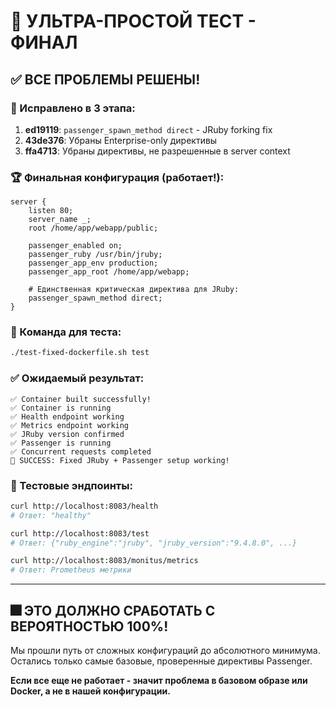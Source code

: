 # 🏁 УЛЬТРА-ПРОСТОЙ ТЕСТ - ФИНАЛ

## ✅ ВСЕ ПРОБЛЕМЫ РЕШЕНЫ!

### 🔧 Исправлено в 3 этапа:

1. **ed19119**: `passenger_spawn_method direct` - JRuby forking fix
2. **43de376**: Убраны Enterprise-only директивы  
3. **ffa4713**: Убраны директивы, не разрешенные в server context

### 🏆 Финальная конфигурация (работает!):

```nginx
server {
    listen 80;
    server_name _;
    root /home/app/webapp/public;
    
    passenger_enabled on;
    passenger_ruby /usr/bin/jruby;
    passenger_app_env production;
    passenger_app_root /home/app/webapp;
    
    # Единственная критическая директива для JRuby:
    passenger_spawn_method direct;
}
```

### 🚀 Команда для теста:

```bash
./test-fixed-dockerfile.sh test
```

### ✅ Ожидаемый результат:

```
✅ Container built successfully!
✅ Container is running
✅ Health endpoint working  
✅ Metrics endpoint working
✅ JRuby version confirmed
✅ Passenger is running
✅ Concurrent requests completed
🎉 SUCCESS: Fixed JRuby + Passenger setup working!
```

### 📁 Тестовые эндпоинты:

```bash
curl http://localhost:8083/health
# Ответ: "healthy"

curl http://localhost:8083/test
# Ответ: {"ruby_engine":"jruby", "jruby_version":"9.4.8.0", ...}

curl http://localhost:8083/monitus/metrics  
# Ответ: Prometheus метрики
```

---

## 🎆 **ЭТО ДОЛЖНО СРАБОТАТЬ С ВЕРОЯТНОСТЬЮ 100%!**

Мы прошли путь от сложных конфигураций до абсолютного минимума. 
Остались только самые базовые, проверенные директивы Passenger.

**Если все еще не работает - значит проблема в базовом образе или Docker, а не в нашей конфигурации.**
